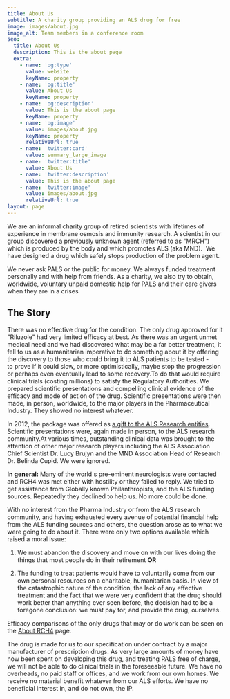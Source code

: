 ```yaml
---
title: About Us
subtitle: A charity group providing an ALS drug for free
image: images/about.jpg
image_alt: Team members in a conference room
seo:
  title: About Us
  description: This is the about page
  extra:
    - name: 'og:type'
      value: website
      keyName: property
    - name: 'og:title'
      value: About Us
      keyName: property
    - name: 'og:description'
      value: This is the about page
      keyName: property
    - name: 'og:image'
      value: images/about.jpg
      keyName: property
      relativeUrl: true
    - name: 'twitter:card'
      value: summary_large_image
    - name: 'twitter:title'
      value: About Us
    - name: 'twitter:description'
      value: This is the about page
    - name: 'twitter:image'
      value: images/about.jpg
      relativeUrl: true
layout: page
---
```

We are an informal charity group of retired scientists with lifetimes of experience in membrane osmosis and immunity research.​ A scientist in our group discovered a previously unknown agent (referred to as "MRCH") which is produced by the body and which promotes ALS (aka MND). ​​​ We have designed a drug which safely stops production of the problem agent. 

We never ask PALS or the public for money. We always funded treatment personally and with help from friends.​ As a charity, we also try to obtain, worldwide, voluntary unpaid domestic help for PALS and their care givers when they are in a crises

## The Story

There was no effective drug for the condition. The only drug approved for it "Riluzole" had very limited efficacy at best. As there was an urgent unmet medical need and we had discovered what may be a far better treatment, it fell to us as a humanitarian imperative to do something about it  by offering the discovery to those who could bring it to ALS patients to be tested - to prove if it could slow, or more optimistically, maybe stop the progression or perhaps even eventually lead to some recovery.To do that would require clinical trials (costing millions) to satisfy the Regulatory Authorities. We prepared scientific presentations and compelling clinical evidence of the efficacy and mode of action of the drug. Scientific presentations were then made, in person, worldwide, to the major players in the Pharmaceutical Industry. They showed no interest whatever.

In 2012, the package was offered as [a gift to the ALS Research entities](https://www.als-new-drug.com/mnd-offer). Scientific presentations were, again made in person, to the ALS research community.At various times, outstanding clinical data was brought to the attention of other major research players including the ALS Association Chief Scientist Dr. Lucy Brujyn and the MND Association Head of Research Dr. Belinda Cupid. We were ignored.​ 

**In general:** Many of the world's pre-eminent neurologists were contacted and RCH4 was met either with hostility or they failed to reply.​ We tried to get assistance from Globally known Philanthropists, and the ALS funding sources. Repeatedly they declined to help us. ​No more could be done.

With no interest from the Pharma Industry or from the ALS research community, and having exhausted every avenue of potential financial help from the ALS funding sources and others, the question arose as to what we were going to do about it. There were only two options available which raised a moral issue:

1.  We must abandon the discovery and move on with our lives doing the things that most people do in their retirement **OR**

2.  The funding to treat patients would have to voluntarily come from our own personal resources on a charitable, humanitarian basis. In view of the catastrophic nature of the condition, the lack of any effective treatment and the fact that we were very confident that the drug should work better than anything ever seen before, the decision had to be a foregone conclusion: we must pay for, and provide the drug, ourselves.

Efficacy comparisons of the only drugs that may or do work can be seen on the [About RCH4](/page/about_rch4) page.

The drug is made for us to our specification under contract by a major manufacturer of prescription drugs. As very large amounts of money have now been spent on developing this drug, and treating PALS free of charge, we will not be able to do clinical trials in the foreseeable future.
We have no overheads, no paid staff or offices, and we work from our own homes. We receive no material benefit whatever from our ALS efforts.​ We have no beneficial interest in, and do not own, the IP.
